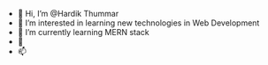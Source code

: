 - 👋 Hi, I’m @Hardik Thummar
- 👀 I’m interested in learning new technologies in Web Development
- 🌱 I’m currently learning MERN stack
- 💞️ 
- 📫 
<!---
HardikThummar97/HardikThummar97 is a ✨ special ✨ repository because its `README.md` (this file) appears on your GitHub profile.
You can click the Preview link to take a look at your changes.
--->
